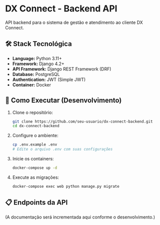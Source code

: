 # DX Connect - Backend API

API backend para o sistema de gestão e atendimento ao cliente DX Connect.

## 🛠️ Stack Tecnológica

- **Language:** Python 3.11+
- **Framework:** Django 4.2+
- **API Framework:** Django REST Framework (DRF)
- **Database:** PostgreSQL
- **Authentication:** JWT (Simple JWT)
- **Container:** Docker

## 🚀 Como Executar (Desenvolvimento)

1.  Clone o repositório:
    ```bash
    git clone https://github.com/seu-usuario/dx-connect-backend.git
    cd dx-connect-backend
    ```

2.  Configure o ambiente:
    ```bash
    cp .env.example .env
    # Edite o arquivo .env com suas configurações
    ```

3.  Inicie os containers:
    ```bash
    docker-compose up -d
    ```

4.  Execute as migrações:
    ```bash
    docker-compose exec web python manage.py migrate
    ```

## 📋 Endpoints da API

(A documentação será incrementada aqui conforme o desenvolvimento.)
